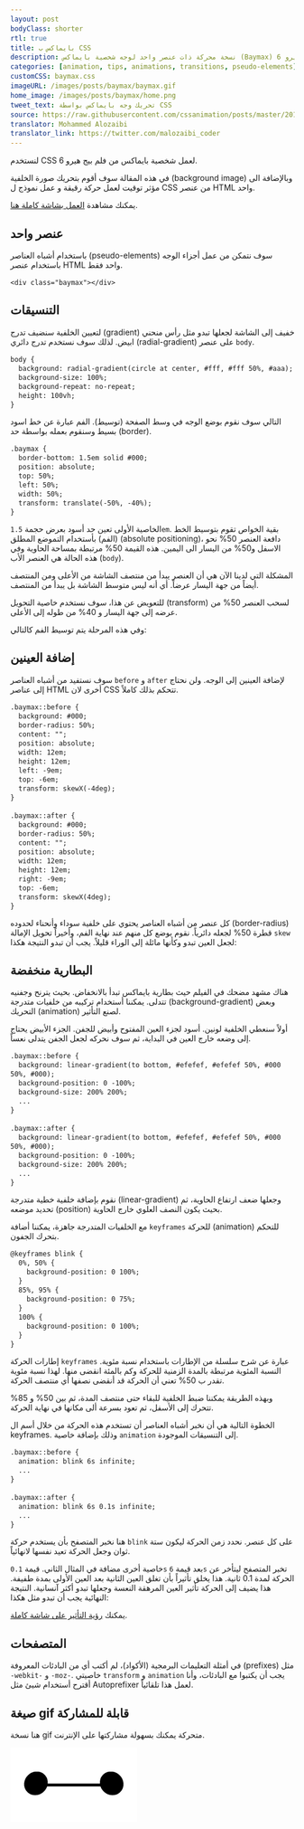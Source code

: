 ```yaml
---
layout: post
bodyClass: shorter
rtl: true
title: بايماكس ب CSS
description: نسخة محركة ذات عنصر واحد لوجه شخصية بايماكس (Baymax) من بيج هيرو 6 (Big Hero 6).
categories: [animation, tips, animations, transitions, pseudo-elements]
customCSS: baymax.css
imageURL: /images/posts/baymax/baymax.gif
home_image: /images/posts/baymax/home.png
tweet_text: تحريك وجه بايماكس بواسطة CSS
source: https://raw.githubusercontent.com/cssanimation/posts/master/2015-02-18-baymax.md
translator: Mohammed Alozaibi
translator_link: https://twitter.com/malozaibi_coder
---
```


لنستخدم CSS لعمل شخصية بايماكس من فلم بيج هيرو 6.

في هذه المقالة سوف أقوم بتحريك صورة الخلفية (background image) وبالإضافة الى مؤثر توقيت لعمل حركة رقيقة و عمل نموذج ل CSS من عنصر HTML واحد.

<section class="demo-container baymax-container"><a href="http://codepen.io/donovanh/full/ZYaMjw/" class="baymax"></a></section>

يمكنك مشاهدة [العمل بشاشة كاملة هنا](http://codepen.io/donovanh/full/ZYaMjw/).

## عنصر واحد

باستخدام أشباه العناصر (pseudo-elements) سوف نتمكن من عمل أجزاء الوجه باستخدام عنصر HTML واحد فقط. 
 

    <div class="baymax"></div>


## التنسيقات

لتعيين الخلفية سنضيف تدرج (gradient) خفيف إلى الشاشة لجعلها تبدو مثل رأس منحني ابيض. لذلك سوف نستخدم تدرج دائري (radial-gradient) على عنصر `body`.
 

    body {
      background: radial-gradient(circle at center, #fff, #fff 50%, #aaa);
      background-size: 100%;
      background-repeat: no-repeat;
      height: 100vh;
    }


التالي سوف نقوم بوضع الوجه في وسط الصفحة (توسيط). الفم عبارة عن خط اسود بسيط وسنقوم بعمله بواسطة حد (border).
 

    .baymax {
      border-bottom: 1.5em solid #000;
      position: absolute;
      top: 50%;
      left: 50%;
      width: 50%;
      transform: translate(-50%, -40%);
    }


الخاصية الأولى تعين حد أسود بعرض حجمة `1.5em`. بقية الخواص تقوم بتوسيط الخط (الفم) بأستخدام التموضع المطلق (absolute positioning)، دافعة العنصر&nbsp;50%&nbsp;نحو الاسفل و50% من اليسار الى اليمين. هذه القيمة 50% مرتبطة بمساحة&nbsp;الحاوية وفي هذه الحالة هي العنصر الأب&nbsp;(`body`).

المشكلة التي لدينا الآن هي أن العنصر يبدأ من منتصف الشاشة من الأعلى ومن المنتصف أيضاً من جهة اليسار عرضاً. أي أنه ليس متوسط الشاشة بل يبدأ من المنتصف.

للتعويض عن هذا، سوف نستخدم خاصية التحويل (transform) لسحب العنصر 50% من عرضه إلى جهة اليسار و 40% من طوله إلى الأعلى.

وفي هذه المرحلة يتم توسيط الفم كالتالي:

<section class="demo-container baymax-container"><span class="baymax no-pseudo-elements"></span></section>

## إضافة العينين

سوف نستفيد من أشباه العناصر `before` و `after` لإضافة العينين إلى الوجه. ولن نحتاج إلى عناصر HTML أخرى لان CSS تتحكم بذلك كاملاً.
 

    .baymax::before {
      background: #000;
      border-radius: 50%;
      content: "";
      position: absolute;
      width: 12em;
      height: 12em;
      left: -9em;
      top: -6em;
      transform: skewX(-4deg);
    }

    .baymax::after {
      background: #000;
      border-radius: 50%;
      content: "";
      position: absolute;
      width: 12em;
      height: 12em;
      right: -9em;
      top: -6em;
      transform: skewX(4deg);
    }


كل عنصر من أشباه العناصر يحتوي على خلفية سوداء وأنحناء لحدوده (border-radius) قطرة 50% لجعله دائرياً. نقوم بوضع كل منهم عند نهاية الفم، وأخيراً تحويل الإمالة `skew` لجعل العين تبدو وكأنها مائلة إلى الوراء قليلاً. يجب أن تبدو النتيجة هكذا:

<section class="demo-container baymax-container"><span class="baymax no-animation"></span></section>

## البطارية منخفضة

هناك مشهد مضحك في الفيلم حيث بطارية بايماكس تبدأ بالانخفاض. بحيث يترنح وجفنيه تتدلى. يمكننا أستخدام تركيبه من خلفيات متدرجة (background-gradient) وبعض التحريك (animation) لصنع التأثير.

أولاً سنعطي الخلفية لونين. أسود لجزء العين المفتوح وأبيض للجفن. الجزء الأبيض يحتاج إلى وضعه خارج العين في البداية، ثم سوف نحركه لجعل الجفن يتدلى نعساً.
 

    .baymax::before {
      background: linear-gradient(to bottom, #efefef, #efefef 50%, #000 50%, #000);
      background-position: 0 -100%;
      background-size: 200% 200%;
      ...
    }

    .baymax::after {
      background: linear-gradient(to bottom, #efefef, #efefef 50%, #000 50%, #000);
      background-position: 0 -100%;
      background-size: 200% 200%;
      ...
    }


نقوم بإضافة خلفية خطية متدرجة (linear-gradient) وجعلها ضعف ارتفاع الحاوية، ثم تحديد موضعه (position) بحيث يكون النصف العلوي خارج الحاوية.

مع الخلفيات المتدرجة جاهزة، يمكننا أضافة `keyframes` للحركة (animation) للتحكم بتحرك الجفون.
 

    @keyframes blink {
      0%, 50% {
        background-position: 0 100%;
      }
      85%, 95% {
        background-position: 0 75%;
      }
      100% {
        background-position: 0 100%;
      }
    }


إطارات الحركة `keyframes` عبارة عن شرح سلسلة من الإطارات باستخدام نسبة مئوية. النسبة المئوية مرتبطة بالمدة الزمنية للحركة وكم بالمئة انقضى منها. لهذا نسبة مئوية تقدر ب 50% تعني أن الحركة قد أنقضى نصفها أي منتصف الحركة.

وبهذه الطريقة يمكننا ضبط الخلفية للبقاء حتى منتصف المدة، ثم بين 50% و 85% تتحرك إلى الأسفل، ثم تعود بسرعة ألى مكانها في نهاية الحركة.

الخطوة التالية هي أن نخبر أشباه العناصر أن تستخدم هذه الحركة من خلال أسم ال keyframes. وذلك بإضافة خاصية `animation` إلى التنسيقات الموجودة.
 

    .baymax::before {
      animation: blink 6s infinite;
      ...
    }

    .baymax::after {
      animation: blink 6s 0.1s infinite;
      ...
    }


هنا نخبر المتصفح بأن يستخدم حركة `blink` على كل عنصر. نحدد زمن الحركة ليكون ستة ثوان وجعل الحركة تعيد نفسها لانهائياً.

خاصية أخرى مضافة في المثال الثاني. قيمة `0.1s` بعد قيمة&nbsp;`6s` تخبر المتصفح ليتأخر عن الحركة لمدة 0.1 ثانية. هذا يخلق تأثيراً بأن تغلق العين الثانية بعد العين الأولى بمدة طفيفة. هذا يضيف إلى الحركة تأثير العين المرهقة النعسة وجعلها تبدو أكثر آنسانية. النتيجة النهائية يجب أن تبدو مثل هكذا:

<section class="demo-container baymax-container"><a href="http://codepen.io/donovanh/full/ZYaMjw/" class="baymax"></a></section>

يمكنك [رؤية التأثير على شاشة كاملة](http://codepen.io/donovanh/full/ZYaMjw/).

## المتصفحات

في أمثلة التعليمات البرمجية (الأكواد)، لم أكتب أي من البادئات المعروفة (prefixes) مثل `-webkit-` و `-moz-`. خاصيتي `transform` و `animation` يجب أن يكتبوا مع البادئات، وأنا أقترح أستخدام شيئ مثل Autoprefixer لعمل هذا تلقائياً. 

## صيغة gif قابلة للمشاركة

هنا نسخة gif متحركة يمكنك بسهولة مشاركتها على الإنترنت.

[<img src="/images/posts/baymax/baymax.gif" style="max-width:225px" />](/images/posts/baymax/baymax.gif)


